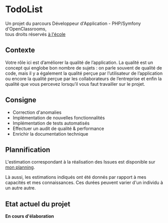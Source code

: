 # TodoList
Un projet du parcours Développeur d'Application - PHP/Symfony d'OpenClassrooms,  
tous droits réservés [à l'école](https://github.com/oc-courses)
## Contexte
Votre rôle ici est d’améliorer la qualité de l’application. La qualité est un concept qui englobe bon nombre de sujets : on parle souvent de qualité de code, mais il y a également la qualité perçue par l’utilisateur de l’application ou encore la qualité perçue par les collaborateurs de l’entreprise et enfin la qualité que vous percevez lorsqu’il vous faut travailler sur le projet.
## Consigne
* Correction d'anomalies
* Implémentation de nouvelles fonctionnalités
* Implémentation de tests automatisés
* Effectuer un audit de qualité & performance
* Enrichir la documentation technique
## Plannification
L'estimation correspondant à la réalisation des Issues est disponible sur [mon planning](https://calendar.google.com/calendar?cid=ZjhpOXA0bTV1YjBwam9tNmxja284NThiazhAZ3JvdXAuY2FsZW5kYXIuZ29vZ2xlLmNvbQ).

Là aussi, les estimations indiqués ont été donnés par rapport à mes capacités et mes connaissances. Ces durées peuvent varier d'un individu à un autre autre.
## Etat actuel du projet
**En cours d'élaboration**
